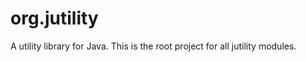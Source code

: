 org.jutility
============

A utility library for Java. This is the root project for all jutility modules.
